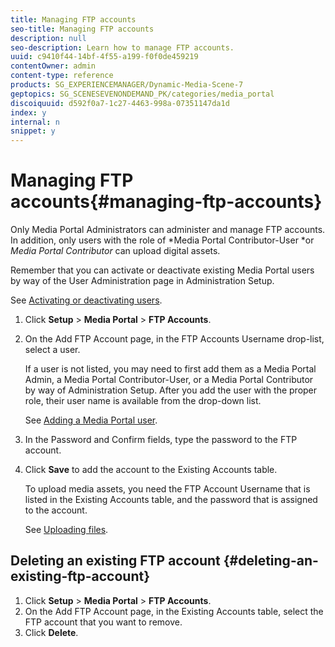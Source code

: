 ```yaml
---
title: Managing FTP accounts
seo-title: Managing FTP accounts
description: null
seo-description: Learn how to manage FTP accounts.
uuid: c9410f44-14bf-4f55-a199-f0f0de459219
contentOwner: admin
content-type: reference
products: SG_EXPERIENCEMANAGER/Dynamic-Media-Scene-7
geptopics: SG_SCENESEVENONDEMAND_PK/categories/media_portal
discoiquuid: d592f0a7-1c27-4463-998a-07351147da1d
index: y
internal: n
snippet: y
---
```


# Managing FTP accounts{#managing-ftp-accounts}

Only Media Portal Administrators can administer and manage FTP accounts. In addition, only users with the role of *Media Portal Contributor-User *or *Media Portal Contributor* can upload digital assets.

Remember that you can activate or deactivate existing Media Portal users by way of the User Administration page in Administration Setup.

See [Activating or deactivating users](administration-setup.md#activating_or_deactivating_users).

1. Click **Setup** &gt; **Media Portal** &gt; **FTP Accounts**.
1. On the Add FTP Account page, in the FTP Accounts Username drop-list, select a user.

   If a user is not listed, you may need to first add them as a Media Portal Admin, a Media Portal Contributor-User, or a Media Portal Contributor by way of Administration Setup. After you add the user with the proper role, their user name is available from the drop-down list.

   See [Adding a Media Portal user](adding-media-portal-users.md#adding_a_media_portal_user).

1. In the Password and Confirm fields, type the password to the FTP account.
1. Click **Save** to add the account to the Existing Accounts table.

   To upload media assets, you need the FTP Account Username that is listed in the Existing Accounts table, and the password that is assigned to the account.

   See [Uploading files](uploading-files.md#uploading_files).

## Deleting an existing FTP account {#deleting-an-existing-ftp-account}

1. Click **Setup** &gt; **Media Portal** &gt; **FTP Accounts**.
1. On the Add FTP Account page, in the Existing Accounts table, select the FTP account that you want to remove. 
1. Click **Delete**.


